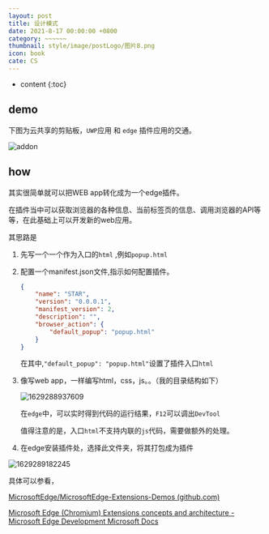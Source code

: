 ```yaml
---
layout: post
title: 设计模式
date: 2021-8-17 00:00:00 +0800
category: ~~~~~~
thumbnail: style/image/postLogo/图片8.png
icon: book
cate: CS
---
```





* content
{:toc}



## demo

下图为云共享的剪贴板，`UWP`应用 和 `edge` 插件应用的交通。

![addon](/myPage/style/image/2021-08-17-edgeAddon-post_assets/addon.gif)

## how



其实很简单就可以把WEB app转化成为一个edge插件。

在插件当中可以获取浏览器的各种信息、当前标签页的信息、调用浏览器的API等等，在此基础上可以开发新的web应用。

其思路是

1. 先写一个一个作为入口的`html` ,例如`popup.html`

2. 配置一个manifest.json文件,指示如何配置插件。

   

   ```json
   {
       "name": "STAR",
       "version": "0.0.0.1",
       "manifest_version": 2,
       "description": "",
       "browser_action": {
           "default_popup": "popup.html"
       }
   }
   ```

   在其中,`"default_popup": "popup.html"`设置了插件入口`html`

3. 像写web app，一样编写html，css，js。。（我的目录结构如下）

   ![1629288937609](/myPage/style/image/2021-08-17-edgeAddon-post_assets/1629288937609.png)

   在`edge`中，可以实时得到代码的运行结果，`F12`可以调出`DevTool`

   值得注意的是，入口`html`不支持内联的`js`代码，需要做额外的处理。

4. 在edge安装插件处，选择此文件夹，将其打包成为插件

![1629289182245](/myPage/style/image/2021-08-17-edgeAddon-post_assets/1629289182245.png)

具体可以参看，

[MicrosoftEdge/MicrosoftEdge-Extensions-Demos (github.com)](https://github.com/MicrosoftEdge/MicrosoftEdge-Extensions-Demos)

[Microsoft Edge (Chromium) Extensions concepts and architecture - Microsoft Edge Development Microsoft Docs](https://docs.microsoft.com/en-us/microsoft-edge/extensions-chromium/getting-started/)




